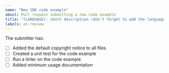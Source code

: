 ```yaml
---
name: "New SDK code example"
about: Pull request submitting a new code example
title: "(LANGUAGE): short description (don't forget to add the language label)"
labels: on review
---
```

<!--
describe the PR:
-->



The submitter has:

- [ ] Added the default copyright notice to all files
- [ ] Created a unit test for the code example
- [ ] Run a linter on the code example
- [ ] Added minimum usage documentation
